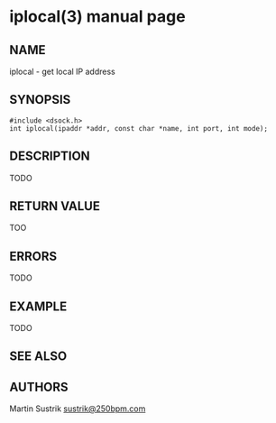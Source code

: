 # iplocal(3) manual page

## NAME

iplocal - get local IP address

## SYNOPSIS

```
#include <dsock.h>
int iplocal(ipaddr *addr, const char *name, int port, int mode);
```

## DESCRIPTION

TODO

## RETURN VALUE

TOO

## ERRORS

TODO

## EXAMPLE

TODO

## SEE ALSO

## AUTHORS

Martin Sustrik <sustrik@250bpm.com>


